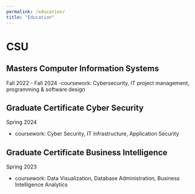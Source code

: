 ```yaml
---
permalink: /education/
title: "Education"
---
```


# CSU
## Masters Computer Information Systems
Fall 2022 - Fall 2024
-coursework: Cybersecurity, IT project management, programming & software design

## Graduate Certificate Cyber Security
Spring 2024
- coursework: Cyber Security, IT infrastructure, Application Security

## Graduate Certificate Business Intelligence
Spring 2023
- coursework: Data Visualization, Database Administration, Business Intelligence Analytics